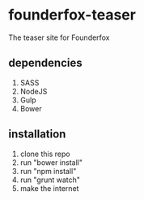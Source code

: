 # founderfox-teaser
The teaser site for Founderfox

## dependencies
1. SASS
2. NodeJS
3. Gulp
4. Bower

## installation
1. clone this repo
2. run "bower install"
3. run "npm install"
4. run "grunt watch"
5. make the internet 
